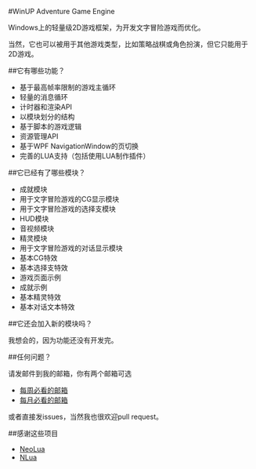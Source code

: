 #WinUP Adventure Game Engine

Windows上的轻量级2D游戏框架，为开发文字冒险游戏而优化。

当然，它也可以被用于其他游戏类型，比如策略战棋或角色扮演，但它只能用于2D游戏。

##它有哪些功能？

* 基于最高帧率限制的游戏主循环
* 轻量的消息循环
* 计时器和渲染API
* 以模块划分的结构
* 基于脚本的游戏逻辑
* 资源管理API
* 基于WPF NavigationWindow的页切换
* 完善的LUA支持（包括使用LUA制作插件）

##它已经有了哪些模块？

* 成就模块
* 用于文字冒险游戏的CG显示模块
* 用于文字冒险游戏的选择支模块
* HUD模块
* 音视频模块
* 精灵模块
* 用于文字冒险游戏的对话显示模块
* 基本CG特效
* 基本选择支特效
* 游戏页面示例
* 成就示例
* 基本精灵特效
* 基本对话文本特效

##它还会加入新的模块吗？

我想会的，因为功能还没有开发完。

##任何问题？

请发邮件到我的邮箱，你有两个邮箱可选

* [每周必看的邮箱](mailto:winupsoftware@qq.com)
* [每月必看的邮箱](mailto:sunny9363@sohu.com)

或者直接发issues，当然我也很欢迎pull request。

##感谢这些项目

* [NeoLua](https://github.com/neolithos/neolua)
* [NLua](https://github.com/NLua/NLua)